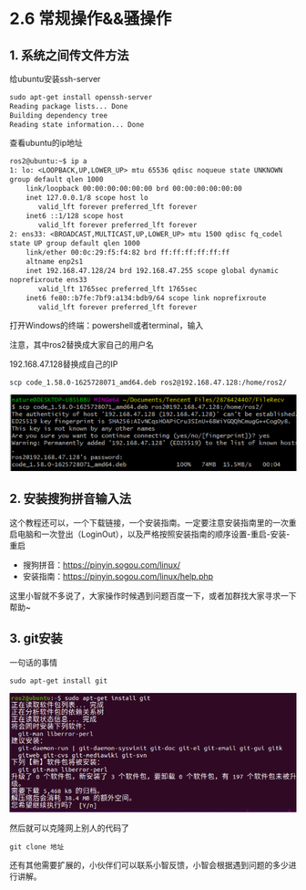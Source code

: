 # 2.6 常规操作&&骚操作

## 1. 系统之间传文件方法

给ubuntu安装ssh-server

```shell
sudo apt-get install openssh-server 
Reading package lists... Done
Building dependency tree       
Reading state information... Done
```

查看ubuntu的ip地址

```shell
ros2@ubuntu:~$ ip a
1: lo: <LOOPBACK,UP,LOWER_UP> mtu 65536 qdisc noqueue state UNKNOWN group default qlen 1000
    link/loopback 00:00:00:00:00:00 brd 00:00:00:00:00:00
    inet 127.0.0.1/8 scope host lo
       valid_lft forever preferred_lft forever
    inet6 ::1/128 scope host 
       valid_lft forever preferred_lft forever
2: ens33: <BROADCAST,MULTICAST,UP,LOWER_UP> mtu 1500 qdisc fq_codel state UP group default qlen 1000
    link/ether 00:0c:29:f5:f4:82 brd ff:ff:ff:ff:ff:ff
    altname enp2s1
    inet 192.168.47.128/24 brd 192.168.47.255 scope global dynamic noprefixroute ens33
       valid_lft 1765sec preferred_lft 1765sec
    inet6 fe80::b7fe:7bf9:a134:bdb9/64 scope link noprefixroute 
       valid_lft forever preferred_lft forever
```

打开Windows的终端：powershell或者terminal，输入

注意，其中ros2替换成大家自己的用户名

192.168.47.128替换成自己的IP

```shell
scp code_1.58.0-1625728071_amd64.deb ros2@192.168.47.128:/home/ros2/
```

![image-20210720112841461](2.6扩展资料/imgs/image-20210720112841461.png)





## 2. 安装搜狗拼音输入法

这个教程还可以，一个下载链接，一个安装指南。一定要注意安装指南里的一次重启电脑和一次登出（LoginOut），以及严格按照安装指南的顺序设置-重启-安装-重启

- 搜狗拼音：https://pinyin.sogou.com/linux/
- 安装指南：https://pinyin.sogou.com/linux/help.php

这里小智就不多说了，大家操作时候遇到问题百度一下，或者加群找大家寻求一下帮助~



## 3. git安装

一句话的事情

```
sudo apt-get install git
```

![image-20210720210220100](2.6扩展资料/imgs/image-20210720210220100.png)



然后就可以克隆网上别人的代码了

```
git clone 地址
```





还有其他需要扩展的，小伙伴们可以联系小智反馈，小智会根据遇到问题的多少进行讲解。

